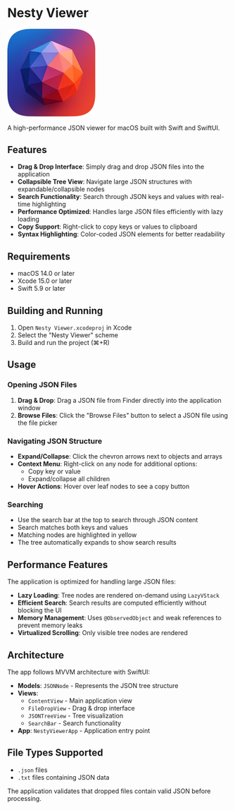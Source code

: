 # Nesty Viewer

<img src="icon.png" alt="Nesty Viewer App Icon" width="200"/>

A high-performance JSON viewer for macOS built with Swift and SwiftUI.

## Features

- **Drag & Drop Interface**: Simply drag and drop JSON files into the application
- **Collapsible Tree View**: Navigate large JSON structures with expandable/collapsible nodes
- **Search Functionality**: Search through JSON keys and values with real-time highlighting
- **Performance Optimized**: Handles large JSON files efficiently with lazy loading
- **Copy Support**: Right-click to copy keys or values to clipboard
- **Syntax Highlighting**: Color-coded JSON elements for better readability

## Requirements

- macOS 14.0 or later
- Xcode 15.0 or later
- Swift 5.9 or later

## Building and Running

1. Open `Nesty Viewer.xcodeproj` in Xcode
2. Select the "Nesty Viewer" scheme
3. Build and run the project (⌘+R)

## Usage

### Opening JSON Files

1. **Drag & Drop**: Drag a JSON file from Finder directly into the application window
2. **Browse Files**: Click the "Browse Files" button to select a JSON file using the file picker

### Navigating JSON Structure

- **Expand/Collapse**: Click the chevron arrows next to objects and arrays
- **Context Menu**: Right-click on any node for additional options:
  - Copy key or value
  - Expand/collapse all children
- **Hover Actions**: Hover over leaf nodes to see a copy button

### Searching

- Use the search bar at the top to search through JSON content
- Search matches both keys and values
- Matching nodes are highlighted in yellow
- The tree automatically expands to show search results

## Performance Features

The application is optimized for handling large JSON files:

- **Lazy Loading**: Tree nodes are rendered on-demand using `LazyVStack`
- **Efficient Search**: Search results are computed efficiently without blocking the UI
- **Memory Management**: Uses `@ObservedObject` and weak references to prevent memory leaks
- **Virtualized Scrolling**: Only visible tree nodes are rendered

## Architecture

The app follows MVVM architecture with SwiftUI:

- **Models**: `JSONNode` - Represents the JSON tree structure
- **Views**: 
  - `ContentView` - Main application view
  - `FileDropView` - Drag & drop interface
  - `JSONTreeView` - Tree visualization
  - `SearchBar` - Search functionality
- **App**: `NestyViewerApp` - Application entry point

## File Types Supported

- `.json` files
- `.txt` files containing JSON data

The application validates that dropped files contain valid JSON before processing.

